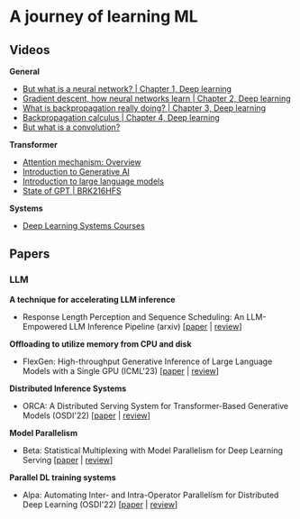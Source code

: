 # A journey of learning ML

## Videos
**General**
* [But what is a neural network? | Chapter 1, Deep learning](https://youtu.be/aircAruvnKk)
* [Gradient descent, how neural networks learn | Chapter 2, Deep learning](https://youtu.be/IHZwWFHWa-w)
* [What is backpropagation really doing? | Chapter 3, Deep learning](https://youtu.be/Ilg3gGewQ5U)
* [Backpropagation calculus | Chapter 4, Deep learning](https://youtu.be/tIeHLnjs5U8)
* [But what is a convolution?](https://youtu.be/KuXjwB4LzSA) 

**Transformer**
* [Attention mechanism: Overview](https://youtu.be/fjJOgb-E41w)
* [Introduction to Generative AI](https://youtu.be/G2fqAlgmoPo)
* [Introduction to large language models](https://youtu.be/zizonToFXDs)
* [State of GPT | BRK216HFS](https://youtu.be/bZQun8Y4L2At)

**Systems**
* [Deep Learning Systems Courses](dlsyscourse.org)


## Papers
### LLM
**A technique for accelerating LLM inference**
* Response Length Perception and Sequence Scheduling: An LLM-Empowered LLM Inference Pipeline (arxiv) [[paper](https://arxiv.org/abs/2305.13144) | [review](reviews/sequence-scheduling.md)]

**Offloading to utilize memory from CPU and disk**
* FlexGen: High-throughput Generative Inference of Large Language Models with a Single GPU (ICML'23) [[paper](https://arxiv.org/abs/2303.06865) | [review](reviews/flexgen.md)]

**Distributed Inference Systems**
* ORCA: A Distributed Serving System for Transformer-Based Generative Models (OSDI'22) [[paper](https://www.usenix.org/system/files/osdi22-yu.pdf) | [review](reviews/orca.md)]

**Model Parallelism**
* Beta: Statistical Multiplexing with Model Parallelism for Deep Learning Serving [[paper]() | [review](reviews/beta.md)]

**Parallel DL training systems**
* Alpa: Automating Inter- and Intra-Operator Parallelism for Distributed Deep Learning (OSDI'22) [[paper](https://www.usenix.org/system/files/osdi22-zheng-lianmin.pdf) | [review](reviews/alpa.md)]

